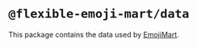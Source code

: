# `@flexible-emoji-mart/data`

This package contains the data used by [EmojiMart](https://missiveapp.com/open/flexible-emoji-mart).
